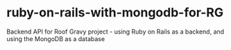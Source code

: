 # ruby-on-rails-with-mongodb-for-RG
Backend API for Roof Gravy project - using Ruby on Rails as a backend, and using the MongoDB as a database
